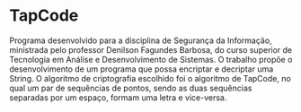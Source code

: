 # TapCode

Programa desenvolvido para a disciplina de Segurança da Informação, ministrada pelo professor Denilson Fagundes Barbosa, do curso superior de Tecnologia em Análise e Desenvolvimento de Sistemas. O trabalho propõe o desenvolvimento de um programa que possa encriptar e decriptar uma String. O algoritmo de criptografia escolhido foi o algoritmo de TapCode, no qual um par de sequências de pontos, sendo as duas sequências separadas por um espaço, formam uma letra e vice-versa.
